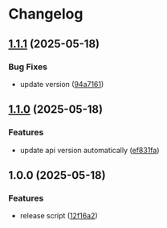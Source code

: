 # Changelog

## [1.1.1](https://github.com/Dzhodddi/htmx-Go/compare/v1.1.0...v1.1.1) (2025-05-18)


### Bug Fixes

* update version ([94a7161](https://github.com/Dzhodddi/htmx-Go/commit/94a7161a752c981a971891454e96fb708e2bd36e))

## [1.1.0](https://github.com/Dzhodddi/htmx-Go/compare/v1.0.0...v1.1.0) (2025-05-18)


### Features

* update api version automatically ([ef831fa](https://github.com/Dzhodddi/htmx-Go/commit/ef831fa16fdd56aaafb2c879eea4380d0afdab26))

## 1.0.0 (2025-05-18)


### Features

* release script ([12f16a2](https://github.com/Dzhodddi/htmx-Go/commit/12f16a256749572f6d3a3b1e1b5e5add07ffe9b4))
